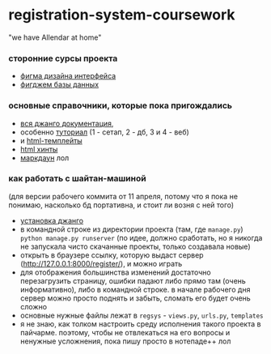 # registration-system-coursework
"we have Allendar at home"
### сторонние сурсы проекта
- [фигма дизайна интерфейса](https://www.figma.com/file/Kt2FDXipEGxZJmpCemKc7s/Registration-system?t=3hfefkVQvIIGJvIm-6)
- [фигджем базы данных](https://www.figma.com/file/cpJIurC4qGIu2jrA6UtA9I/Registration-System%3A-ER-Diagram?t=dPPlxvHcQsi7tSL4-6)
### основные справочники, которые пока пригождались
- [вся джанго документация](https://docs.djangoproject.com/en/4.1/),
- особенно [туториал](https://docs.djangoproject.com/en/4.1/intro/) (1 - сетап, 2 - дб, 3 и 4 - веб)
- и [html-темплейты](https://docs.djangoproject.com/en/4.1/ref/templates/language/)
- [html хинты](https://www.w3schools.com/html/default.asp)
- [маркдаун](https://docs.github.com/en/get-started/writing-on-github/getting-started-with-writing-and-formatting-on-github/basic-writing-and-formatting-syntax) лол
### как работать с шайтан-машиной
(для версии рабочего коммита от 11 апреля, потому что я пока не понимаю, насколько бд портативна, и стоит ли возня с ней того)
- [установка джанго](https://docs.djangoproject.com/en/4.1/intro/install/)
- в командной строке из директории проекта (там, где `manage.py`) `python manage.py runserver` (по идее, должно сработать, но я никогда не запускала чисто скачанные проекты, только создавала новые)
- открыть в браузере ссылку, которую выдаст сервер (http://127.0.0.1:8000/register/), и можно играть
- для отображения большинства изменений достаточно перезагрузить страницу, ошибки падают либо прямо там (очень информативно), либо в командной строке. в начале рабочего дня сервер можно просто поднять и забыть, сломать его будет очень сложно
- основные нужные файлы лежат в `regsys` - `views.py`, `urls.py`, `templates`
- я не знаю, как толком настроить среду исполнения такого проекта в пайчарме. поэтому, чтобы не отвлекаться на его вопросы и ненужные усложнения, пока пишу просто в нотепаде++ лол
